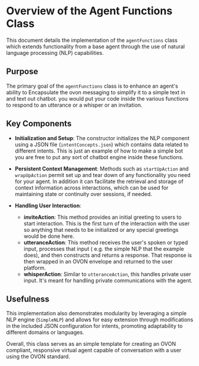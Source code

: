 # Overview of the Agent Functions Class

This document details the implementation of the `agentFunctions` class which extends functionality from a base agent through the use of natural language processing (NLP) capabilities.

## Purpose

The primary goal of the `agentFunctions` class is to enhance an agent's ability to Encapsulate the ovon messaging to simplify it to a simple text in and text out chatbot.  you would put your code inside the various functions to respond to an utterance or a whisper or an invitation.

## Key Components

- **Initialization and Setup**: The constructor initializes the NLP component using a JSON file (`intentConcepts.json`) which contains data related to different intents. This is just an example of how to make a simple bot you are free to put any sort of  chatbot engine inside these functions.

- **Persistent Context Management**: Methods such as `startUpAction` and `wrapUpAction` permit set up and tear down of any functionality you need for your agent. In addition it can facilitate the retrieval and storage of context information across interactions, which can be used for maintaining state or continuity over sessions, if needed.

- **Handling User Interaction**:
  - **inviteAction**: This method provides an initial greeting to users to start interaction. This is the first turn of the interaction with the user so anything that needs to be initialized or any special greetings would be done here.
  - **utteranceAction**: This method receives the user's spoken or typed input, processes that input ( e.g.  the simple NLP that the example does),  and then constructs  and returns a response.  That response is then wrapped in an OVON envelope and returned to the user platform.
  - **whisperAction**: Similar to `utteranceAction`, this handles private user input. It's meant for handling private communications with the agent.

## Usefulness

This implementation also demonstrates modularity by leveraging a simple NLP engine (`SimpleNLP`) and allows for easy extension through modifications in the included JSON configuration for intents, promoting adaptability to different domains or languages.

Overall, this class serves as an simple template for creating an OVON compliant, responsive virtual agent capable of conversation with a user using the OVON standard.